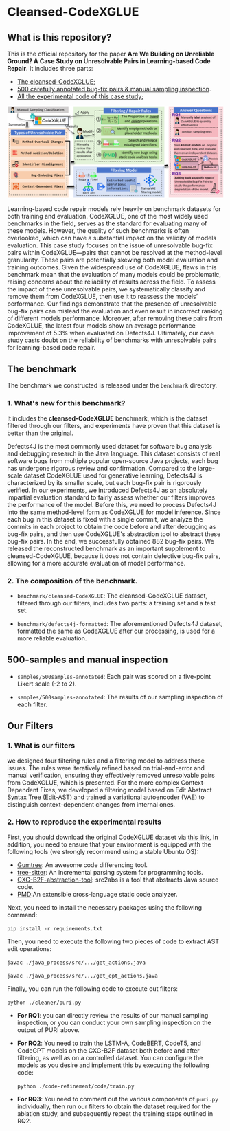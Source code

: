 # Cleansed-CodeXGLUE

## What is this repository?
This is the official repository for the paper **Are We Building on Unreliable Ground? A Case Study on Unresolvable Pairs in Learning-based Code Repair**. It includes three parts: 

- [The cleansed-CodeXGLUE](#the-benchmark);
- [500 carefully annotated bug-fix pairs & manual sampling inspection](#500-samples-and-manual-inspection).
- [All the experimental code of this case study](#our-filters);

![alt text](overview-v3_00.png)

Learning-based code repair models rely heavily on benchmark datasets for both training and evaluation.
CodeXGLUE, one of the most widely used benchmarks in the field, serves as the standard for evaluating many
of these models. However, the quality of such benchmarks is often overlooked, which can have a substantial
impact on the validity of models evaluation. This case study focuses on the issue of unresolvable bug-fix pairs
within CodeXGLUE—pairs that cannot be resolved at the method-level granularity. These pairs are potentially
skewing both model evaluation and training outcomes. Given the widespread use of CodeXGLUE, flaws in
this benchmark mean that the evaluation of many models could be problematic, raising concerns about the
reliability of results across the field. To assess the impact of these unresolvable pairs, we systematically classify
and remove them from CodeXGLUE, then use it to reassess the models’ performance. Our findings demonstrate
that the presence of unresolvable bug-fix pairs can mislead the evaluation and even result in incorrect ranking
of different models performance. Moreover, after removing these pairs from CodeXGLUE, the latest four
models show an average performance improvement of 5.3% when evaluated on Defects4J. Ultimately, our case
study casts doubt on the reliability of benchmarks with unresolvable pairs for learning-based code repair.

## The benchmark
The benchmark we constructed is released under the `benchmark` directory.

### 1. What's new for this benchmark?
It includes the **cleansed-CodeXGLUE** benchmark, which is the dataset filtered through our filters, and experiments have proven that this dataset is better than the original.

Defects4J is the most commonly used dataset for software bug analysis and debugging research in the Java language. This dataset consists of real software bugs from multiple popular open-source Java projects, each bug has undergone rigorous review and confirmation. Compared to the large-scale dataset CodeXGLUE used for generative learning, Defects4J is characterized by its smaller scale, but each bug-fix pair is rigorously verified. In our experiments, we introduced Defects4J as an absolutely impartial evaluation standard to fairly assess whether our filters improves the performance of the model. Before this, we need to process Defects4J into the same method-level form as CodeXGLUE for model inference. Since each bug in this dataset is fixed with a single commit, we analyze the commits in each project to obtain the code before and after debugging as bug-fix pairs, and then use CodeXGLUE's abstraction tool to abstract these bug-fix pairs. In the end, we successfully obtained 882 bug-fix pairs. We released the reconstructed benchmark as an important supplement to cleansed-CodeXGLUE, because it does not contain defective bug-fix pairs, allowing for a more accurate evaluation of model performance.

### 2. The composition of the benchmark.
- `benchmark/cleansed-CodeXGLUE`: The cleansed-CodeXGLUE dataset, filtered through our filters, includes two parts: a training set and a test set.

- `benchmark/defects4j-formatted`: The aforementioned Defects4J dataset, formatted the same as CodeXGLUE after our processing, is used for a more reliable evaluation.

## 500-samples and manual inspection 
- `samples/500samples-annotated`: Each pair was scored on a five-point Likert scale (-2 to 2).

- `samples/500samples-annotated`: The results of our sampling inspection of each filter.


## Our Filters

### 1. What is our filters

we designed four filtering rules and a filtering model to address these issues. The rules were iteratively refined based on trial-and-error and manual verification, ensuring they effectively removed unresolvable pairs from CodeXGLUE, which is presented. For the more complex
Context-Dependent Fixes, we developed a filtering model based on Edit Abstract Syntax Tree (Edit-AST) and trained a variational autoencoder (VAE) to distinguish context-dependent changes from internal ones.



### 2. How to reproduce the experimental results

First, you should download the original CodeXGLUE dataset via [this link](https://github.com/microsoft/CodeXGLUE), In addition, you need to ensure that your environment is equipped with the following tools (we strongly recommend using a stable Ubuntu OS):

- [Gumtree](https://github.com/GumTreeDiff/gumtree?tab=readme-ov-file): An awesome code differencing tool.
- [tree-sitter](https://github.com/tree-sitter/tree-sitter): An incremental parsing system for programming tools.
- [CXG-B2F-abstraction-tool](https://github.com/micheletufano/src2abs): src2abs is a tool that abstracts Java source code.
- [PMD](https://pmd.github.io/):An extensible cross-language static code analyzer.

Next, you need to install the necessary packages using the following command:

`pip install -r requirements.txt`

Then, you need to execute the following two pieces of code to extract AST edit operations:

`javac ./java_process/src/.../get_actions.java`

`javac ./java_process/src/.../get_ept_actions.java`

Finally, you can run the following code to execute out filters:

`python ./cleaner/puri.py`

+ **For RQ1**: you can directly review the results of our manual sampling inspection, or you can conduct your own sampling inspection on the output of PURI above.

+ **For RQ2**:
You need to train the LSTM-A, CodeBERT, CodeT5, and CodeGPT models on the CXG-B2F dataset both before and after filtering, as well as on a controlled dataset. You can configure the models as you desire and implement this by executing the following code:

    `python ./code-refinement/code/train.py`

+ **For RQ3**:
You need to comment out the various components of `puri.py` individually, then run our filters to obtain the dataset required for the ablation study, and subsequently repeat the training steps outlined in RQ2.



